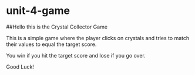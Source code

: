 # unit-4-game

##Hello this is the Crystal Collector Game

This is a simple game where the player clicks on crystals and tries to match their values to equal the target score.

You win if you hit the target score and lose if you go over.

Good Luck!